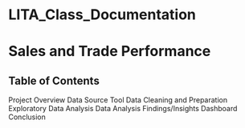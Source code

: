 # LITA_Class_Documentation
# Sales and Trade Performance
## Table of Contents
 Project Overview
 Data Source 
 Tool
 Data Cleaning and Preparation
 Exploratory Data Analysis
 Data Analysis
 Findings/Insights
 Dashboard 
 Conclusion




